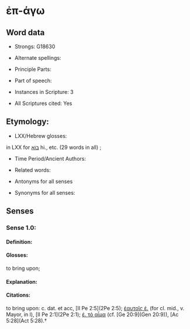 # ἐπ-άγω 

<!-- Status: S2=NeedsEdits -->
<!-- Lexica used for edits:   -->

## Word data

* Strongs: G18630

* Alternate spellings:



* Principle Parts: 


* Part of speech: 


* Instances in Scripture: 3

* All Scriptures cited: Yes

## Etymology: 


* LXX/Hebrew glosses: 

in LXX for [בּוֹא](//en-uhl/H0935) hi., etc. (29 words in all) ;

* Time Period/Ancient Authors: 


* Related words: 

* Antonyms for all senses

* Synonyms for all senses: 


## Senses 


### Sense  1.0: 

#### Definition: 

#### Glosses: 

to bring upon; 

#### Explanation: 


#### Citations: 

to bring upon: c. dat. et acc, [II Pe 2:5](2Pe 2:5); [ἑαυτοῖς ἐ.]() (for cl. mid., v. Mayor, in l), [II Pe 2:1](2Pe 2:1); [ἐ. τὸ αἷμα]() (cf. [Ge 20:9](Gen 20:9)), [Ac 5:28](Act 5:28).†
